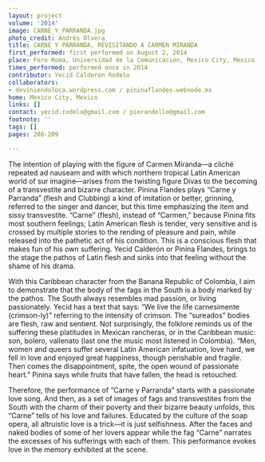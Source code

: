 ```yaml
---
layout: project
volume: '2014'
image: CARNE_Y_PARRANDA.jpg
photo_credit: Andrés Olvera
title: CARNE Y PARRANDA, REVISITANDO A CARMEN MIRANDA
first_performed: first performed on August 2, 2014
place: Foro Roma, Universidad de la Comunicación, Mexico City, Mexico
times_performed: performed once in 2014
contributor: Yecid Calderón Rodelo
collaborators:
- deviniendoloca.wordpress.com / pininaflandes.webnode.mx
home: Mexico City, Mexico
links: []
contact: yecid.rodelo@gmail.com / pierandello@gmail.com
footnote: ''
tags: []
pages: 208-209

---
```


The intention of playing with the figure of Carmen Miranda—a cliché repeated ad nauseam and with which northern tropical Latin American world of sur imagine—arises from the twisting figure Divas to the becoming of a transvestite and bizarre character. Pinina Flandes plays “Carne y Parranda” (flesh and Clubbing) a kind of imitation or better, grinning, referred to the singer and dancer, but this time emphasizing the item and sissy transvestite. “Carne” (flesh), instead of “Carmen,” because Pinina fits most southern feelings; Latin American flesh is tender, very sensitive and is crossed by multiple stories to the rending of pleasure and pain, while released into the pathetic act of his condition. This is a conscious flesh that makes fun of his own suffering. Yecid Calderón or Pinina Flandes, brings to the stage the pathos of Latin flesh and sinks into that feeling without the shame of his drama.

With this Caribbean character from the Banana Republic of Colombia, I aim to demonstrate that the body of the fags in the South is a body marked by the pathos. The South always resembles mad passion, or living passionately. Yecid has a text that says: “We live the life carnesimente (crimson-ly)” referring to the intensity of crimson. The “sureados” bodies are flesh, raw and sentient. Not surprisingly, the folklore reminds us of the suffering these platitudes in Mexican rancheras, or in the Caribbean music: son, bolero, vallenato (last one the music most listened in Colombia). “Men, women and queers suffer several Latin American infatuation, love hard, we fell in love and enjoyed great happiness, though perishable and fragile. Then comes the disappointment, spite, the open wound of passionate heart.” Pinina says while fruits that have fallen, the head is retouched.

Therefore, the performance of “Carne y Parranda” starts with a passionate love song. And then, as a set of images of fags and transvestites from the South with the charm of their poverty and their bizarre beauty unfolds, this “Carne” tells of his love and failures. Educated by the culture of the soap opera, all altruistic love is a trick—it is just selfishness. After the faces and naked bodies of some of her lovers appear while the fag “Carne” narrates the excesses of his sufferings with each of them. This performance evokes love in the memory exhibited at the scene.
